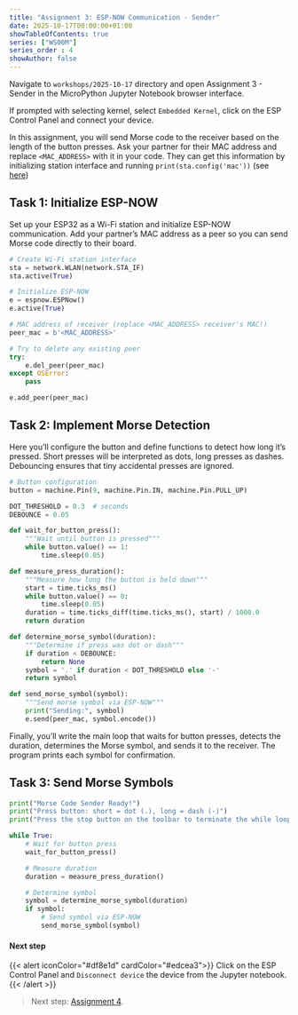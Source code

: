 ```yaml
---
title: "Assignment 3: ESP-NOW Communication - Sender"
date: 2025-10-17T00:00:00+01:00
showTableOfContents: true
series: ["WS00M"]
series_order : 4
showAuthor: false
---
```


Navigate to `workshops/2025-10-17` directory and open Assignment 3 - Sender in the MicroPython Jupyter Notebook browser interface.

If prompted with selecting kernel, select `Embedded Kernel`, click on the ESP Control Panel and connect your device.

In this assignment, you will send Morse code to the receiver based on the length of the button presses. Ask your partner for their MAC address and replace `<MAC_ADDRESS>` with it in your code. They can get this information by initializing station interface and running `print(sta.config('mac'))` (see [here](../assignment-3-receiver#task-1-initialize-receiver))

## Task 1: Initialize ESP-NOW

Set up your ESP32 as a Wi-Fi station and initialize ESP-NOW communication.
Add your partner’s MAC address as a peer so you can send Morse code directly to their board.

```python
# Create Wi-Fi station interface
sta = network.WLAN(network.STA_IF)
sta.active(True)

# Initialize ESP-NOW
e = espnow.ESPNow()
e.active(True)

# MAC address of receiver (replace <MAC_ADDRESS> receiver's MAC!)
peer_mac = b'<MAC_ADDRESS>'

# Try to delete any existing peer
try:
    e.del_peer(peer_mac)
except OSError:
    pass

e.add_peer(peer_mac)
```

## Task 2: Implement Morse Detection

Here you’ll configure the button and define functions to detect how long it’s pressed.
Short presses will be interpreted as dots, long presses as dashes.
Debouncing ensures that tiny accidental presses are ignored.

```python
# Button configuration
button = machine.Pin(9, machine.Pin.IN, machine.Pin.PULL_UP)

DOT_THRESHOLD = 0.3  # seconds
DEBOUNCE = 0.05

def wait_for_button_press():
    """Wait until button is pressed"""
    while button.value() == 1:
        time.sleep(0.05)

def measure_press_duration():
    """Measure how long the button is held down"""
    start = time.ticks_ms()
    while button.value() == 0:
        time.sleep(0.05)
    duration = time.ticks_diff(time.ticks_ms(), start) / 1000.0
    return duration

def determine_morse_symbol(duration):
    """Determine if press was dot or dash"""
    if duration < DEBOUNCE:
        return None
    symbol = '.' if duration < DOT_THRESHOLD else '-'
    return symbol

def send_morse_symbol(symbol):
    """Send morse symbol via ESP-NOW"""
    print("Sending:", symbol)
    e.send(peer_mac, symbol.encode())
```

Finally, you’ll write the main loop that waits for button presses, detects the duration, determines the Morse symbol, and sends it to the receiver.
The program prints each symbol for confirmation.

## Task 3: Send Morse Symbols

```python
print("Morse Code Sender Ready!")
print("Press button: short = dot (.), long = dash (-)")
print("Press the stop button on the toolbar to terminate the while loop.")

while True:
    # Wait for button press
    wait_for_button_press()

    # Measure duration
    duration = measure_press_duration()

    # Determine symbol
    symbol = determine_morse_symbol(duration)
    if symbol:
        # Send symbol via ESP-NOW
        send_morse_symbol(symbol)
```

#### Next step

{{< alert iconColor="#df8e1d" cardColor="#edcea3">}}
Click on the ESP Control Panel and `Disconnect device` the device from the Jupyter notebook.
{{< /alert >}}

> Next step: [Assignment 4](../assignment-4/).
